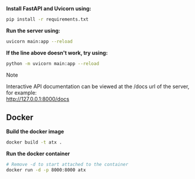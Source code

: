 **Install FastAPI and Uvicorn using:**
```bash
pip install -r requirements.txt
```

**Run the server using:**
```bash
uvicorn main:app --reload
```
**If the line above doesn't work, try using:**
```bash
python -m uvicorn main:app --reload
```

> [!NOTE]
> Interactive API documentation can be viewed at the /docs url of the server, for example: <br>
> http://127.0.0.1:8000/docs

## Docker
**Build the docker image**
```bash
docker build -t atx .
```

**Run the docker container**
```bash
# Remove -d to start attached to the container
docker run -d -p 8000:8000 atx
```